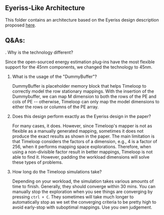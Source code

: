 Eyeriss-Like Architecture
----------------------------
This folder contains an architecture based on the Eyeriss design description proposed
[here](https://people.csail.mit.edu/emer/papers/2017.01.jssc.eyeriss_design.pdf).

Q&As:
----------------------------
. Why is the technology different?

   Since the open-sourced energy estimation plug-ins have the most flexible support
    for the 45nm components, we changed the technology to 45nm.
    
1. What is the usage of the "DummyBuffer"?

   DummyBuffer is placeholder memory block that helps Timeloop to correctly model 
   the row stationary mappings. With the insertion of the Dummybuffer, we can map 
   M dimension to both the rows of the PE and cols of PE -- otherwise, Timeloop can 
   only map the model dimensions to either the rows or columns of the PE array.
   
2. Does this design perform exactly as the Eyeriss design in the paper?
    
   For many cases, it does. However, since Timeloop's mapper is not as flexible as a manually 
   generated mapping, sometimes it does not produce the exact results as shown in the paper.
   The main limitation is that Timeloop considers the factors of a dimension, e.g., 4 is a factor 
   of 256, when it performs mapping space explorations. Therefore, when using a non-divisible factor 
   result in better mappings, Timeloop is not able to find it. However, padding the workload dimensions 
   will solve these types of problems.
   
3. How long do the Timeloop simulations take?
  
   Depending on your workload, the simulation takes various amounts of time to finish. Generally, they should 
   converge within 30 mins. You can manually stop the exploration when you see things are converging by 
   pressing `ctrl + C`. They sometimes will take much longer to automatically stop as we set the converging criteria to be pretty high to avoid early-stop with suboptimal mappings. Use you own
   judgement.
   



